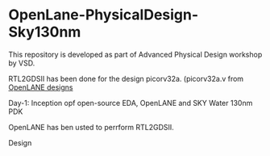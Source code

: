 # OpenLane-PhysicalDesign-Sky130nm
This repository is developed as part of Advanced Physical Design workshop by VSD.

RTL2GDSII has been done for the design picorv32a. (picorv32a.v from [OpenLANE designs](https://github.com/The-OpenROAD-Project/OpenLane/tree/master/designs/picorv32a/src)

Day-1: Inception opf open-source EDA, OpenLANE and SKY Water 130nm PDK

OpenLANE has ben usted to perrform RTL2GDSII. 

Design 
